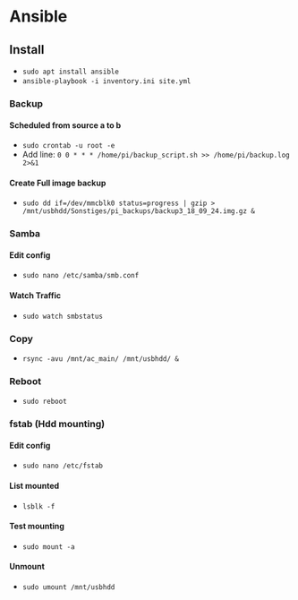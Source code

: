 # Ansible
## Install
- `sudo apt install ansible`
- `ansible-playbook -i inventory.ini site.yml`

### Backup
#### Scheduled from source a to b
- `sudo crontab -u root -e`
- Add line: `0 0 * * * /home/pi/backup_script.sh >> /home/pi/backup.log 2>&1` <!-- Runs at midnight -->

#### Create Full image backup
- `sudo dd if=/dev/mmcblk0 status=progress | gzip > /mnt/usbhdd/Sonstiges/pi_backups/backup3_18_09_24.img.gz &`

### Samba
#### Edit config
- `sudo nano /etc/samba/smb.conf`

#### Watch Traffic
- `sudo watch smbstatus`

### Copy
- `rsync -avu /mnt/ac_main/ /mnt/usbhdd/ &`

### Reboot
- `sudo reboot`

### fstab (Hdd mounting)
#### Edit config
- `sudo nano /etc/fstab`

#### List mounted
- `lsblk -f`

#### Test mounting
- `sudo mount -a`

#### Unmount
- `sudo umount /mnt/usbhdd`